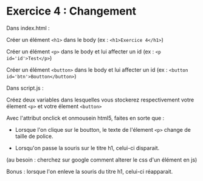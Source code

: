 # Exercice 4 : Changement

Dans index.html :

Créer un élément `<h1>` dans le body (ex : `<h1>Exercice 4</h1>`)

Créer un élément `<p>` dans le body et lui affecter un id (ex : `<p id='id'>Test</p>`)

Créer un élément `<button>` dans le body et lui affecter un id (ex : `<button id='btn'>Boutton</button>`)

Dans script.js :

Créez deux variables dans lesquelles vous stockerez respectivement votre élement `<p>`
et votre élement `<button>`

Avec l'attribut onclick et onmousein html5, faites en sorte que :

- Lorsque l'on clique sur le boutton, le texte de l'élement `<p>` change de taille de police.
  
- Lorsqu'on passe la souris sur le titre h1, celui-ci disparait.

(au besoin : cherchez sur google comment alterer le css d'un élément en js)

Bonus : lorsque l'on enleve la souris du titre h1, celui-ci réapparait.

